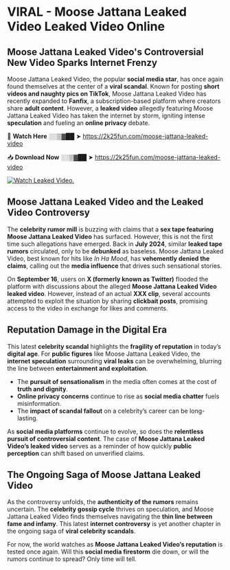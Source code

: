 # VIRAL - Moose Jattana Leaked Video Leaked Video Online

## **Moose Jattana Leaked Video's Controversial New Video Sparks Internet Frenzy**  

Moose Jattana Leaked Video, the popular **social media star**, has once again found themselves at the center of a **viral scandal**. Known for posting **short videos and naughty pics on TikTok**, Moose Jattana Leaked Video has recently expanded to **Fanfix**, a subscription-based platform where creators share **adult content**. However, a **leaked video** allegedly featuring Moose Jattana Leaked Video has taken the internet by storm, igniting intense **speculation** and fueling an **online privacy** debate.  

🔴 **Watch Here** ░░▒▓██ ➤ https://2k25fun.com/moose-jattana-leaked-video  

📥 **Download Now** ░░▒▓██ ➤ https://2k25fun.com/moose-jattana-leaked-video  

[![Watch Leaked Video.](https://miro.medium.com/v2/resize:fit:828/format:webp/1*cilzJN44JGOrTw9NJCrNHA.gif "Watch Leaked Video")](https://2k25fun.com/moose-jattana-leaked-video)

## **Moose Jattana Leaked Video and the Leaked Video Controversy**  

The **celebrity rumor mill** is buzzing with claims that a **sex tape featuring Moose Jattana Leaked Video** has surfaced. However, this is not the first time such allegations have emerged. Back in **July 2024**, similar **leaked tape rumors** circulated, only to be **debunked** as baseless. Moose Jattana Leaked Video, best known for hits like *In Ha Mood*, has **vehemently denied the claims**, calling out the **media influence** that drives such sensational stories.  

On **September 16**, users on **X (formerly known as Twitter)** flooded the platform with discussions about the alleged **Moose Jattana Leaked Video leaked video**. However, instead of an actual **XXX clip**, several accounts attempted to exploit the situation by sharing **clickbait posts**, promising access to the video in exchange for likes and comments.  

## **Reputation Damage in the Digital Era**  

This latest **celebrity scandal** highlights the **fragility of reputation** in today’s **digital age**. For **public figures** like Moose Jattana Leaked Video, the **internet speculation** surrounding **viral leaks** can be overwhelming, blurring the line between **entertainment and exploitation**.  

- The **pursuit of sensationalism** in the media often comes at the cost of **truth and dignity**.  
- **Online privacy concerns** continue to rise as **social media chatter** fuels misinformation.  
- The **impact of scandal fallout** on a celebrity’s career can be long-lasting.  

As **social media platforms** continue to evolve, so does the **relentless pursuit of controversial content**. The case of **Moose Jattana Leaked Video’s leaked video** serves as a reminder of how quickly **public perception** can shift based on unverified claims.  

## **The Ongoing Saga of Moose Jattana Leaked Video**  

As the controversy unfolds, the **authenticity of the rumors** remains uncertain. The **celebrity gossip cycle** thrives on speculation, and Moose Jattana Leaked Video finds themselves navigating the **thin line between fame and infamy**. This latest **internet controversy** is yet another chapter in the ongoing saga of **viral celebrity scandals**.  

For now, the world watches as **Moose Jattana Leaked Video’s reputation** is tested once again. Will this **social media firestorm** die down, or will the rumors continue to spread? Only time will tell.